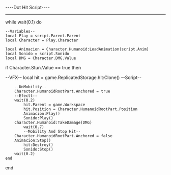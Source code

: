 ----Dot Hit Script----
--                --

while wait(0.1) do
	
	
	--Variables--
	local Play = script.Parent.Parent
	local Character = Play.Character

	local Animacion = Character.Humanoid:LoadAnimation(script.Anim)
	local Sonido = script.Sonido
	local DMG = Character.DMG.Value
	
	
	
if Character.Stun.Value == true then 

--VFX--
local hit = game.ReplicatedStorage.hit:Clone()
--Script--



		--UnMobility--
		Character.HumanoidRootPart.Anchored = true
		--Efectt--
		wait(0.2)
			hit.Parent = game.Workspace
			hit.Position = Character.HumanoidRootPart.Position
			Animacion:Play()
			Sonido:Play()
		Character.Humanoid:TakeDamage(DMG)
			wait(0.7)
			--Mobility And Stop Hit--
		Character.HumanoidRootPart.Anchored = false
		Animacion:Stop()
			hit:Destroy()
			Sonido:Stop()
		wait(0.2)
	end
end 


